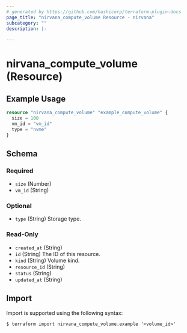 ```yaml
---
# generated by https://github.com/hashicorp/terraform-plugin-docs
page_title: "nirvana_compute_volume Resource - nirvana"
subcategory: ""
description: |-
  
---
```


# nirvana_compute_volume (Resource)



## Example Usage

```terraform
resource "nirvana_compute_volume" "example_compute_volume" {
  size = 100
  vm_id = "vm_id"
  type = "nvme"
}
```

<!-- schema generated by tfplugindocs -->
## Schema

### Required

- `size` (Number)
- `vm_id` (String)

### Optional

- `type` (String) Storage type.

### Read-Only

- `created_at` (String)
- `id` (String) The ID of this resource.
- `kind` (String) Volume kind.
- `resource_id` (String)
- `status` (String)
- `updated_at` (String)

## Import

Import is supported using the following syntax:

```shell
$ terraform import nirvana_compute_volume.example '<volume_id>'
```
